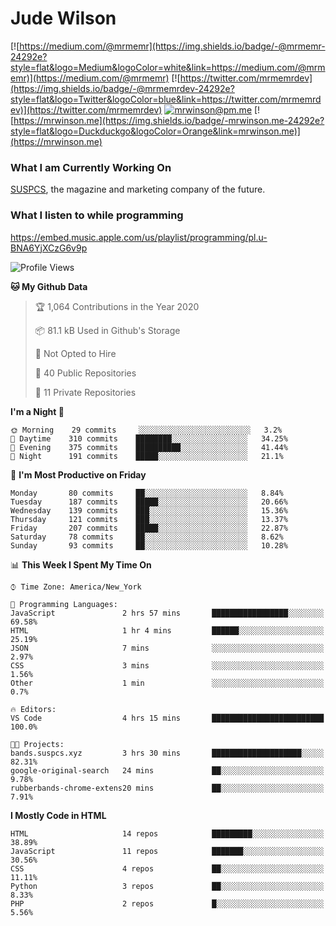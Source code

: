 # Jude Wilson
[![https://medium.com/@mrmemr](https://img.shields.io/badge/-@mrmemr-24292e?style=flat&logo=Medium&logoColor=white&link=https://medium.com/@mrmemr)](https://medium.com/@mrmemr)
[![https://twitter.com/mrmemrdev](https://img.shields.io/badge/-@mrmemrdev-24292e?style=flat&logo=Twitter&logoColor=blue&link=https://twitter.com/mrmemrdev)](https://twitter.com/mrmemrdev)
[![mrwinson@pm.me](https://img.shields.io/badge/-mrwinson@pm.me-24292e?style=flat&logo=ProtonMail&logoColor=Grey&link=mailto:mrwinson@pm.me)](mailto:mrwinson@pm.me)
[![https://mrwinson.me](https://img.shields.io/badge/-mrwinson.me-24292e?style=flat&logo=Duckduckgo&logoColor=Orange&link=mrwinson.me)](https://mrwinson.me) 

### What I am Currently Working On
[SUSPCS](https://suspcs.xyz), the magazine and marketing company of the future.

### What I listen to while programming
https://embed.music.apple.com/us/playlist/programming/pl.u-BNA6YjXCzG6v9p

<!--START_SECTION:waka-->
![Profile Views](http://img.shields.io/badge/Profile%20Views-7-blue)

**🐱 My Github Data** 

> 🏆 1,064 Contributions in the Year 2020
 > 
> 📦 81.1 kB Used in Github's Storage 
 > 
> 🚫 Not Opted to Hire
 > 
> 📜 40 Public Repositories
 > 
> 🔑 11 Private Repositories 

**I'm a Night 🦉** 

```text
🌞 Morning    29 commits     ░░░░░░░░░░░░░░░░░░░░░░░░░   3.2% 
🌆 Daytime    310 commits    ████████░░░░░░░░░░░░░░░░░   34.25% 
🌃 Evening    375 commits    ██████████░░░░░░░░░░░░░░░   41.44% 
🌙 Night      191 commits    █████░░░░░░░░░░░░░░░░░░░░   21.1%

```
📅 **I'm Most Productive on Friday** 

```text
Monday       80 commits     ██░░░░░░░░░░░░░░░░░░░░░░░   8.84% 
Tuesday      187 commits    █████░░░░░░░░░░░░░░░░░░░░   20.66% 
Wednesday    139 commits    ███░░░░░░░░░░░░░░░░░░░░░░   15.36% 
Thursday     121 commits    ███░░░░░░░░░░░░░░░░░░░░░░   13.37% 
Friday       207 commits    █████░░░░░░░░░░░░░░░░░░░░   22.87% 
Saturday     78 commits     ██░░░░░░░░░░░░░░░░░░░░░░░   8.62% 
Sunday       93 commits     ██░░░░░░░░░░░░░░░░░░░░░░░   10.28%

```


📊 **This Week I Spent My Time On** 

```text
⌚︎ Time Zone: America/New_York

💬 Programming Languages: 
JavaScript               2 hrs 57 mins       █████████████████░░░░░░░░   69.58% 
HTML                     1 hr 4 mins         ██████░░░░░░░░░░░░░░░░░░░   25.19% 
JSON                     7 mins              ░░░░░░░░░░░░░░░░░░░░░░░░░   2.97% 
CSS                      3 mins              ░░░░░░░░░░░░░░░░░░░░░░░░░   1.56% 
Other                    1 min               ░░░░░░░░░░░░░░░░░░░░░░░░░   0.7%

🔥 Editors: 
VS Code                  4 hrs 15 mins       █████████████████████████   100.0%

🐱‍💻 Projects: 
bands.suspcs.xyz         3 hrs 30 mins       ████████████████████░░░░░   82.31% 
google-original-search   24 mins             ██░░░░░░░░░░░░░░░░░░░░░░░   9.78% 
rubberbands-chrome-extens20 mins             ██░░░░░░░░░░░░░░░░░░░░░░░   7.91%

```

**I Mostly Code in HTML** 

```text
HTML                     14 repos            █████████░░░░░░░░░░░░░░░░   38.89% 
JavaScript               11 repos            ███████░░░░░░░░░░░░░░░░░░   30.56% 
CSS                      4 repos             ██░░░░░░░░░░░░░░░░░░░░░░░   11.11% 
Python                   3 repos             ██░░░░░░░░░░░░░░░░░░░░░░░   8.33% 
PHP                      2 repos             █░░░░░░░░░░░░░░░░░░░░░░░░   5.56%

```



<!--END_SECTION:waka-->
